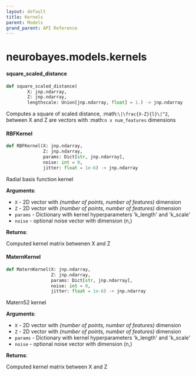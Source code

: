 ```yaml
---
layout: default
title: Kernels
parent: Models
grand_parent: API Reference
---
```


<a id="neurobayes.models.kernels"></a>

# neurobayes.models.kernels

<a id="neurobayes.models.kernels.square_scaled_distance"></a>

#### square\_scaled\_distance

```python
def square_scaled_distance(
        X: jnp.ndarray,
        Z: jnp.ndarray,
        lengthscale: Union[jnp.ndarray, float] = 1.) -> jnp.ndarray
```

Computes a square of scaled distance, :math:`\|\frac{X-Z}{l}\|^2`,
between X and Z are vectors with :math:`n x num_features` dimensions

<a id="neurobayes.models.kernels.RBFKernel"></a>

#### RBFKernel

```python
def RBFKernel(X: jnp.ndarray,
              Z: jnp.ndarray,
              params: Dict[str, jnp.ndarray],
              noise: int = 0,
              jitter: float = 1e-6) -> jnp.ndarray
```

Radial basis function kernel

**Arguments**:

- `X` - 2D vector with *(number of points, number of features)* dimension
- `Z` - 2D vector with *(number of points, number of features)* dimension
- `params` - Dictionary with kernel hyperparameters 'k_length' and 'k_scale'
- `noise` - optional noise vector with dimension (n,)
  

**Returns**:

  Computed kernel matrix betwenen X and Z

<a id="neurobayes.models.kernels.MaternKernel"></a>

#### MaternKernel

```python
def MaternKernel(X: jnp.ndarray,
                 Z: jnp.ndarray,
                 params: Dict[str, jnp.ndarray],
                 noise: int = 0,
                 jitter: float = 1e-6) -> jnp.ndarray
```

Matern52 kernel

**Arguments**:

- `X` - 2D vector with *(number of points, number of features)* dimension
- `Z` - 2D vector with *(number of points, number of features)* dimension
- `params` - Dictionary with kernel hyperparameters 'k_length' and 'k_scale'
- `noise` - optional noise vector with dimension (n,)
  

**Returns**:

  Computed kernel matrix between X and Z


